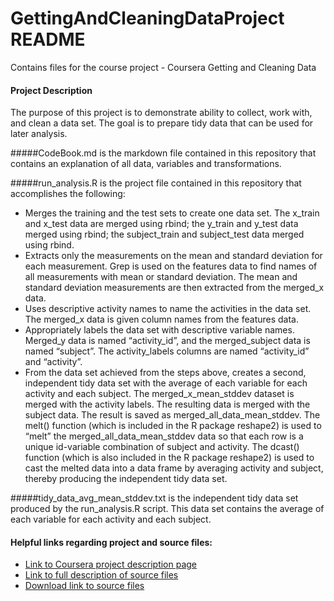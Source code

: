 GettingAndCleaningDataProject README
====================================

Contains files for the course project - Coursera Getting and Cleaning Data


#### Project Description

The purpose of this project is to demonstrate ability to collect, work with, and clean a data set. The goal is to prepare tidy data that can be used for later analysis.

#####CodeBook.md is the markdown file contained in this repository that contains an explanation of all data, variables and transformations.

#####run_analysis.R is the project file contained in this repository that accomplishes the following:
* Merges the training and the test sets to create one data set. The x_train and x_test data are merged using rbind; the y_train and y_test data merged using rbind; the subject_train and subject_test data merged using rbind.
* Extracts only the measurements on the mean and standard deviation for each measurement.  Grep is used on the features data to find names of all measurements with mean or standard deviation.  The mean and standard deviation measurements are then extracted from the merged_x data.
* Uses descriptive activity names to name the activities in the data set.  The merged_x data is given column names from the features data. 
* Appropriately labels the data set with descriptive variable names.  Merged_y data is named “activity_id”, and the merged_subject data is named “subject”. The activity_labels columns are named “activity_id” and “activity”.
* From the data set achieved from the steps above, creates a second, independent tidy data set with the average of each variable for each activity and each subject.  The merged_x_mean_stddev dataset is merged with the activity labels.  The resulting data is merged with the subject data. The result is saved as merged_all_data_mean_stddev.  The melt() function (which is included in the R package reshape2) is used to “melt” the merged_all_data_mean_stddev data so that each row is a unique id-variable combination of subject and activity.  The dcast() function (which is also included in the R package reshape2) is used to cast the melted data into a data frame by averaging activity and subject, thereby producing the independent tidy data set.

#####tidy_data_avg_mean_stddev.txt is the independent tidy data set produced by the run_analysis.R script.  This data set contains the average of each variable for each activity and each subject.


#### Helpful links regarding project and source files:
* [Link to Coursera project description page](https://class.coursera.org/getdata-009/human_grading/view/courses/972587/assessments/3/submissions)
* [Link to full description of source files](http://archive.ics.uci.edu/ml/datasets/Human+Activity+Recognition+Using+Smartphones)
* [Download link to source files](https://d396qusza40orc.cloudfront.net/getdata%2Fprojectfiles%2FUCI%20HAR%20Dataset.zip)
